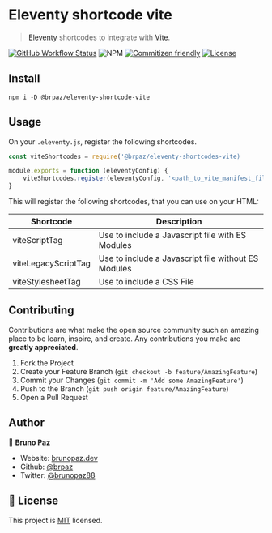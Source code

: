 # Eleventy shortcode vite

> [Eleventy](https://www.11ty.dev/) shortcodes to integrate with [Vite](https://vitejs.dev/).

[![GitHub Workflow Status](https://img.shields.io/github/workflow/status/brpaz/eleventy-shortcode-vite/CI?style=for-the-badge)](https://github.com/brpaz/eleventy-shortcode-vite/actions/workflows/ci.yml)
![NPM](https://img.shields.io/npm/v/brpaz/eleventy-shortcode-vite?style=for-the-badge)
[![Commitizen friendly](https://img.shields.io/badge/commitizen-friendly-brightgreen.svg?style=for-the-badge)](http://commitizen.github.io/cz-cli/)
[![License](https://img.shields.io/badge/License-MIT-yellow.svg?style=for-the-badge)](LICENSE)

## Install

```
npm i -D @brpaz/eleventy-shortcode-vite
```

## Usage

On your `.eleventy.js`, register the following shortcodes.

```js
const viteShortcodes = require('@brpaz/eleventy-shortcodes-vite)

module.exports = function (eleventyConfig) {
    viteShortcodes.register(eleventyConfig, '<path_to_vite_manifest_file>')
}    
```

This will register the following shortcodes, that you can use on your HTML:

| Shortcode           	| Description                                         	|
|---------------------	|-----------------------------------------------------	|
| viteScriptTag       	| Use to include a Javascript file with ES Modules    	|
| viteLegacyScriptTag 	| Use to include a Javascript file without ES Modules 	|
| viteStylesheetTag   	| Use to include a CSS File                           	|


## Contributing

Contributions are what make the open source community such an amazing place to be learn, inspire, and create. Any contributions you make are **greatly appreciated**.

1. Fork the Project
2. Create your Feature Branch (`git checkout -b feature/AmazingFeature`)
3. Commit your Changes (`git commit -m 'Add some AmazingFeature'`)
4. Push to the Branch (`git push origin feature/AmazingFeature`)
5. Open a Pull Request

## Author

👤 **Bruno Paz**

* Website: [brunopaz.dev](https://brunopaz.dev)
* Github: [@brpaz](https://github.com/brpaz)
* Twitter: [@brunopaz88](https://twitter.com/brunopaz88)

## 📝 License

This project is [MIT](https://opensource.org/licenses/MIT) licensed.


